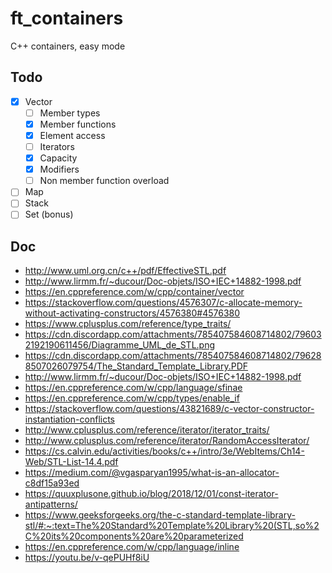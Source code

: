 # ft_containers
C++ containers, easy mode

## Todo

- [x] Vector
	- [ ] Member types
	- [x] Member functions
	- [x] Element access
	- [ ] Iterators
	- [x] Capacity
	- [x] Modifiers
	- [ ] Non member function overload
- [ ] Map
- [ ] Stack
- [ ] Set (bonus)

## Doc

- http://www.uml.org.cn/c++/pdf/EffectiveSTL.pdf
- http://www.lirmm.fr/~ducour/Doc-objets/ISO+IEC+14882-1998.pdf
- https://en.cppreference.com/w/cpp/container/vector
- https://stackoverflow.com/questions/4576307/c-allocate-memory-without-activating-constructors/4576380#4576380
- https://www.cplusplus.com/reference/type_traits/
- https://cdn.discordapp.com/attachments/785407584608714802/796032192190611456/Diagramme_UML_de_STL.png
- https://cdn.discordapp.com/attachments/785407584608714802/796288507026079754/The_Standard_Template_Library.PDF
- http://www.lirmm.fr/~ducour/Doc-objets/ISO+IEC+14882-1998.pdf
- https://en.cppreference.com/w/cpp/language/sfinae
- https://en.cppreference.com/w/cpp/types/enable_if
- https://stackoverflow.com/questions/43821689/c-vector-constructor-instantiation-conflicts
- http://www.cplusplus.com/reference/iterator/iterator_traits/
- http://www.cplusplus.com/reference/iterator/RandomAccessIterator/
- https://cs.calvin.edu/activities/books/c++/intro/3e/WebItems/Ch14-Web/STL-List-14.4.pdf
- https://medium.com/@vgasparyan1995/what-is-an-allocator-c8df15a93ed
- https://quuxplusone.github.io/blog/2018/12/01/const-iterator-antipatterns/
- https://www.geeksforgeeks.org/the-c-standard-template-library-stl/#:~:text=The%20Standard%20Template%20Library%20(STL,so%2C%20its%20components%20are%20parameterized
- https://en.cppreference.com/w/cpp/language/inline
- https://youtu.be/v-qePUHf8iU
